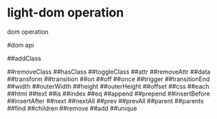 # light-dom operation
dom operation

#dom api

##addClass

##removeClass
##hasClass
##toggleClass
##attr
##removeAttr
##data
##transform
##transition
##on
##off
##once
##trigger
##transitionEnd
##width
##outerWidth
##height
##outerHeight
##offset
##css
##each
##html
##text
##is
##index
##eq
##append
##prepend
##insertBefore
##insertAfter
##next
##nextAll
##prev
##prevAll
##parent
##parents
##find
##children
##remove
##add
##unique
